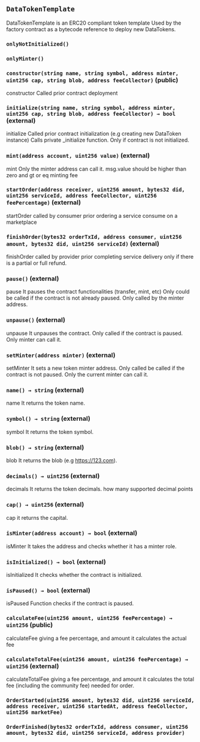 ## `DataTokenTemplate`



DataTokenTemplate is an ERC20 compliant token template
Used by the factory contract as a bytecode reference to 
deploy new DataTokens.

### `onlyNotInitialized()`





### `onlyMinter()`






### `constructor(string name, string symbol, address minter, uint256 cap, string blob, address feeCollector)` (public)



constructor
Called prior contract deployment


### `initialize(string name, string symbol, address minter, uint256 cap, string blob, address feeCollector) → bool` (external)



initialize
Called prior contract initialization (e.g creating new DataToken instance)
Calls private _initialize function. Only if contract is not initialized.


### `mint(address account, uint256 value)` (external)



mint
Only the minter address can call it.
msg.value should be higher than zero and gt or eq minting fee


### `startOrder(address receiver, uint256 amount, bytes32 did, uint256 serviceId, address feeCollector, uint256 feePercentage)` (external)



startOrder
called by consumer prior ordering a service consume on a marketplace


### `finishOrder(bytes32 orderTxId, address consumer, uint256 amount, bytes32 did, uint256 serviceId)` (external)



finishOrder
called by provider prior completing service delivery only
if there is a partial or full refund.


### `pause()` (external)



pause
It pauses the contract functionalities (transfer, mint, etc)
Only could be called if the contract is not already paused.
Only called by the minter address.

### `unpause()` (external)



unpause
It unpauses the contract.
Only called if the contract is paused.
Only minter can call it.

### `setMinter(address minter)` (external)



setMinter
It sets a new token minter address.
Only called be called if the contract is not paused.
Only the current minter can call it.


### `name() → string` (external)



name
It returns the token name.


### `symbol() → string` (external)



symbol
It returns the token symbol.


### `blob() → string` (external)



blob
It returns the blob (e.g https://123.com).


### `decimals() → uint256` (external)



decimals
It returns the token decimals.
how many supported decimal points


### `cap() → uint256` (external)



cap
it returns the capital.


### `isMinter(address account) → bool` (external)



isMinter
It takes the address and checks whether it has a minter role.


### `isInitialized() → bool` (external)



isInitialized
It checks whether the contract is initialized.


### `isPaused() → bool` (external)



isPaused
Function checks if the contract is paused.


### `calculateFee(uint256 amount, uint256 feePercentage) → uint256` (public)



calculateFee
giving a fee percentage, and amount it calculates the actual fee


### `calculateTotalFee(uint256 amount, uint256 feePercentage) → uint256` (external)



calculateTotalFee
giving a fee percentage, and amount it calculates 
the total fee (including the community fee) needed for order.



### `OrderStarted(uint256 amount, bytes32 did, uint256 serviceId, address receiver, uint256 startedAt, address feeCollector, uint256 marketFee)`





### `OrderFinished(bytes32 orderTxId, address consumer, uint256 amount, bytes32 did, uint256 serviceId, address provider)`





